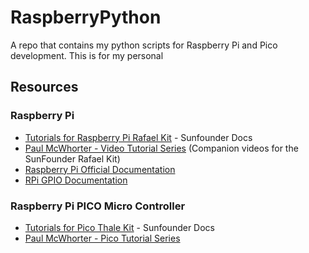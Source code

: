 # RaspberryPython
A repo that contains my python scripts for Raspberry Pi and Pico development. This is for my personal 

## Resources

### Raspberry Pi
- [Tutorials for Raspberry Pi Rafael Kit](https://docs.sunfounder.com/projects/raphael-kit/en/latest/) - Sunfounder Docs
- [Paul McWhorter - Video Tutorial Series](https://www.youtube.com/watch?v=1WDagiA8fdU&list=PLGs0VKk2DiYxdMjCJmcP6jt4Yw6OHK85O&index=1) (Companion videos for the SunFounder Rafael Kit)
- [Raspberry Pi Official Documentation](https://www.raspberrypi.com/documentation/)
- [RPi GPIO Documentation](https://sourceforge.net/projects/raspberry-gpio-python/)

### Raspberry Pi PICO Micro Controller
- [Tutorials for Pico Thale Kit](https://docs.sunfounder.com/projects/pico-2w-kit/en/latest/) - Sunfounder Docs
- [Paul McWhorter - Pico Tutorial Series](https://www.youtube.com/watch?v=SL4_oU9t8Ss&list=PLGs0VKk2DiYz8js1SJog21cDhkBqyAhC5)
